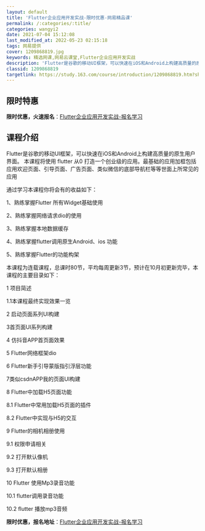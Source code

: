 ```yaml
---
layout: default
title: 'Flutter企业应用开发实战-限时优惠-网易精品课'
permalink: /:categories/:title/
categories: wangyi2
date: 2021-07-04 15:12:08
last_modified_at: 2022-05-23 02:15:18
tags: 网易提供
cover: 1209868819.jpg
keywords: 精选网课,网易云课堂,Flutter企业应用开发实战
description: 'Flutter是谷歌的移动UI框架，可以快速在iOS和Android上构建高质量的原生用户界面。本课程将使用flutte'
classid: 1209868819
targetlink: https://study.163.com/course/introduction/1209868819.htm?share=1&shareId=1025206652&utm_campaign=share&utm_medium=iphoneShare&utm_source=&utm_u=1025206652
---
```


## 限时特惠

**限时优惠，火速报名**：[Flutter企业应用开发实战-报名学习](https://study.163.com/course/introduction/1209868819.htm?share=1&shareId=1025206652&utm_campaign=share&utm_medium=iphoneShare&utm_source=&utm_u=1025206652)

## 课程介绍

Flutter是谷歌的移动UI框架，可以快速在iOS和Android上构建高质量的原生用户界面。 本课程将使用 flutter 从0 打造一个创业级的应用。最基础的应用加框包括 应用欢迎页面、引导页面、广告页面、类似微信的底部导航栏等等世面上所常见的应用

通过学习本课程你将会有的收益如下：

  1、熟练掌握Flutter 所有Widget基础使用

  2、熟练掌握网络请求dio的使用

  3、熟练掌握本地数据缓存 

  4、熟练掌握flutter调用原生Android、ios 功能

  5、熟练掌握Flutter的功能构架



本课程为连载课程，总课时80节，平均每周更新3节，预计在10月初更新完毕，本课程的主要目录如下：

1 项目简述

1.1本课程最终实现效果一览

2 启动页面系列UI构建

3首页面UI系列构建

4 仿抖音APP首页面效果

5 Flutter网络框架dio

6 Flutter新手引导蒙版指引浮层功能

7类似csdnAPP我的页面UI构建

8 Flutter中加载H5页面功能

8.1 Flutter中常用加载H5页面的插件

8.2 Flutter中实现与H5的交互

9 Flutter的相机相册使用

9.1 权限申请相关

9.2 打开默认像机

9.3 打开默认相册

10 Flutter 使用Mp3录音功能

10.1 flutter调用录音功能

10.2 flutter 播放mp3音频

**限时优惠，报名地址**：[Flutter企业应用开发实战-报名学习](https://study.163.com/course/introduction/1209868819.htm?share=1&shareId=1025206652&utm_campaign=share&utm_medium=iphoneShare&utm_source=&utm_u=1025206652)

